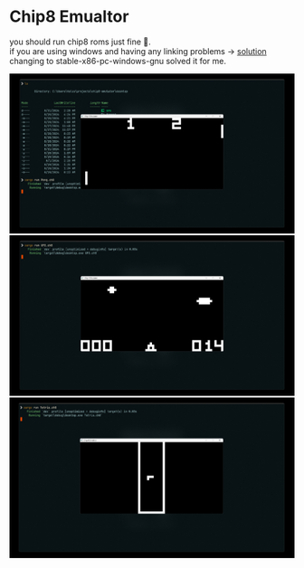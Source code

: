 # Chip8 Emualtor
you should run chip8 roms just fine 🤯.  
if you are using windows and having any linking problems -> [solution](https://github.com/PistonDevelopers/piston-examples/issues/391)  
changing to stable-x86-pc-windows-gnu solved it for me.  

![screenshot](https://github.com/Marwan-lord/Chip8-emulator/blob/main/screenshots/Screenshot%202024-08-31%20212937.png) 
![screenshot](https://github.com/Marwan-lord/Chip8-emulator/blob/main/screenshots/Screenshot%202024-08-31%20213040.png)
![screenshot](https://github.com/Marwan-lord/Chip8-emulator/blob/main/screenshots/Screenshot%202024-08-31%20213212.png)
